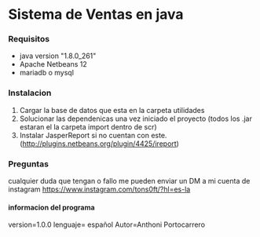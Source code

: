 # Sistema de Ventas en java
###  Requisitos
- java version "1.8.0_261"
- Apache Netbeans 12
- mariadb o mysql
###  Instalacion
1. Cargar la base de datos que esta en la carpeta utilidades
2.	Solucionar las dependenicas una vez iniciado el proyecto (todos los .jar estaran el la carpeta import dentro de scr)
3.	Instalar JasperReport si no cuentan con este.(http://plugins.netbeans.org/plugin/4425/ireport)


### Preguntas
cualquier duda que tengan o fallo me pueden enviar un DM a mi cuenta de instagram
https://www.instagram.com/tons0ft/?hl=es-la




#### informacion del programa
version=1.0.0
lenguaje= español
Autor=Anthoni Portocarrero 

